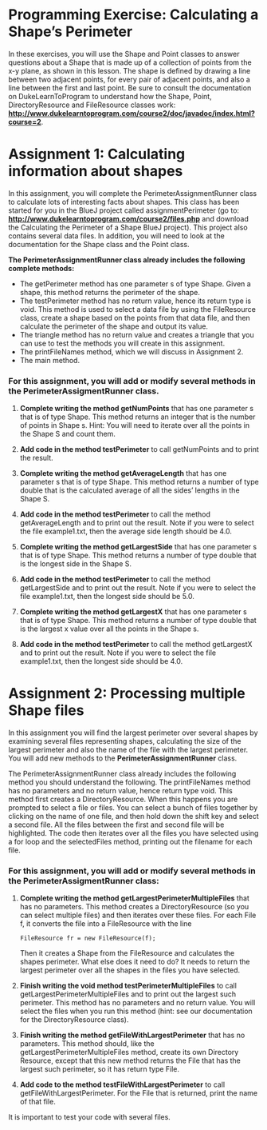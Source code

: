 # Programming Exercise: Calculating a Shape’s Perimeter

In these exercises, you will use the Shape and Point classes to answer questions about a Shape that is made up of a collection of points from the x-y plane, as shown in this lesson. The shape is defined by drawing a line between two adjacent points, for every pair of adjacent points, and also a line between the first and last point. Be sure to consult the documentation on DukeLearnToProgram to understand how the Shape, Point, DirectoryResource and FileResource classes work: **http://www.dukelearntoprogram.com/course2/doc/javadoc/index.html?course=2**.

# Assignment 1: Calculating information about shapes

In this assignment, you will complete the PerimeterAssignmentRunner class to calculate lots of interesting facts about shapes. This class has been started for you in the BlueJ project called assignmentPerimeter (go to: **http://www.dukelearntoprogram.com/course2/files.php** and download the Calculating the Perimeter of a Shape BlueJ project). This project also contains several data files. In addition, you will need to look at the documentation for the Shape class and the Point class.

**The PerimeterAssignmentRunner class already includes the following complete methods:**

- The getPerimeter method has one parameter s of type Shape. Given a shape, this method returns the perimeter of the shape.
- The testPerimeter method has no return value, hence its return type is void. This method is used to select a data file by using the FileResource class, create a shape based on the points from that data file, and then calculate the perimeter of the shape and output its value.
- The triangle method has no return value and creates a triangle that you can use to test the methods you will create in this assignment.
- The printFileNames method, which we will discuss in Assignment 2.
- The main method.

### For this assignment, you will add or modify several methods in the PerimeterAssigmentRunner class.

1. **Complete writing the method getNumPoints** that has one parameter s that is of type Shape. This method returns an integer that is the number of points in Shape s. Hint: You will need to iterate over all the points in the Shape S and count them.

2. **Add code in the method testPerimeter** to call getNumPoints and to print the result.

3. **Complete writing the method getAverageLength** that has one parameter s that is of type Shape. This method returns a number of type double that is the calculated average of all the sides’ lengths in the Shape S.

4. **Add code in the method testPerimeter** to call the method getAverageLength and to print out the result. Note if you were to select the file example1.txt, then the average side length should be 4.0.

5. **Complete writing the method getLargestSide** that has one parameter s that is of type Shape. This method returns a number of type double that is the longest side in the Shape S.

6. **Add code in the method testPerimeter** to call the method getLargestSide and to print out the result. Note if you were to select the file example1.txt, then the longest side should be 5.0.

7. **Complete writing the method getLargestX** that has one parameter s that is of type Shape. This method returns a number of type double that is the largest x value over all the points in the Shape s.

8. **Add code in the method testPerimeter** to call the method getLargestX and to print out the result. Note if you were to select the file example1.txt, then the longest side should be 4.0.

# Assignment 2: Processing multiple Shape files

In this assignment you will find the largest perimeter over several shapes by examining several files representing shapes, calculating the size of the largest perimeter and also the name of the file with the largest perimeter. You will add new methods to the **PerimeterAssignmentRunner** class.

The PerimeterAssignmentRunner class already includes the following method you should understand the following. The printFileNames method has no parameters and no return value, hence return type void. This method first creates a DirectoryResource. When this happens you are prompted to select a file or files. You can select a bunch of files together by clicking on the name of one file, and then hold down the shift key and select a second file. All the files between the first and second file will be highlighted. The code then iterates over all the files you have selected using a for loop and the selectedFiles method, printing out the filename for each file.

### For this assignment, you will add or modify several methods in the PerimeterAssigmentRunner class:

1. **Complete writing the method getLargestPerimeterMultipleFiles** that has no parameters. This method creates a DirectoryResource (so you can select multiple files) and then iterates over these files. For each File f, it converts the file into a FileResource with the line

	`FileResource fr = new FileResource(f);`

	Then it creates a Shape from the FileResource and calculates the shapes perimeter. What else does it need to do? 
	It needs to return the largest perimeter over all the shapes in the files you have selected.
2. **Finish writing the void method testPerimeterMultipleFiles** to call getLargestPerimeterMultipleFiles and to print out the largest such perimeter. This method has no parameters and no return value. You will select the files when you run this method (hint: see our documentation for the DirectoryResource class).
3. **Finish writing the method getFileWithLargestPerimeter** that has no parameters. This method should, like the getLargestPerimeterMultipleFiles method, create its own Directory Resource, except that this new method returns the File that has the largest such perimeter, so it has return type File.
4. **Add code to the method testFileWithLargestPerimeter** to call getFileWithLargestPerimeter. For the File that is returned, print the name of that file.

It is important to test your code with several files.

